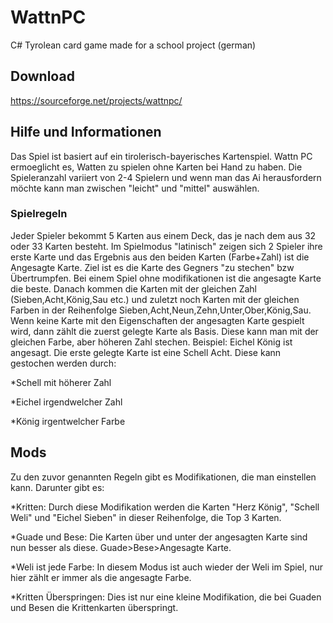 # WattnPC
C# Tyrolean card game made for a school project (german)

## Download
https://sourceforge.net/projects/wattnpc/

## Hilfe und Informationen

Das Spiel ist basiert auf ein tirolerisch-bayerisches Kartenspiel. Wattn PC ermoeglicht es, Watten zu spielen ohne Karten bei Hand zu haben. Die Spieleranzahl variiert von 2-4 Spielern und wenn man das Ai herausfordern möchte kann man zwischen "leicht" und "mittel" auswählen.


### Spielregeln

Jeder Spieler bekommt 5 Karten aus einem Deck, das je nach dem aus 32 oder 33 Karten besteht. Im Spielmodus "latinisch" zeigen sich 2 Spieler ihre erste Karte und das Ergebnis aus den beiden Karten (Farbe+Zahl) ist die Angesagte Karte. Ziel ist es die Karte des Gegners "zu stechen" bzw Übertrumpfen. Bei einem Spiel ohne modifikationen ist die angesagte Karte die beste. Danach kommen die Karten mit der gleichen Zahl (Sieben,Acht,König,Sau etc.) und zuletzt noch Karten mit der gleichen Farben in der Reihenfolge Sieben,Acht,Neun,Zehn,Unter,Ober,König,Sau. Wenn keine Karte mit den Eigenschaften der angesagten Karte gespielt wird, dann zählt die zuerst gelegte Karte als Basis. Diese kann man mit der gleichen Farbe, aber höheren Zahl stechen.
Beispiel: Eichel König ist angesagt. Die erste gelegte Karte ist eine Schell Acht. Diese kann gestochen werden durch:

*Schell mit höherer Zahl

*Eichel irgendwelcher Zahl

*König irgentwelcher Farbe

## Mods

Zu den zuvor genannten Regeln gibt es Modifikationen, die man einstellen kann. Darunter gibt es:

*Kritten: Durch diese Modifikation werden die Karten "Herz König", "Schell Weli" und "Eichel Sieben" in dieser Reihenfolge, die Top 3 Karten.

*Guade und Bese: Die Karten über und unter der angesagten Karte sind nun besser als diese. Guade>Bese>Angesagte Karte.

*Weli ist jede Farbe: In diesem Modus ist auch wieder der Weli im Spiel, nur hier zählt er immer als die angesagte Farbe.

*Kritten Überspringen: Dies ist nur eine kleine Modifikation, die bei Guaden und Besen die Krittenkarten überspringt.
